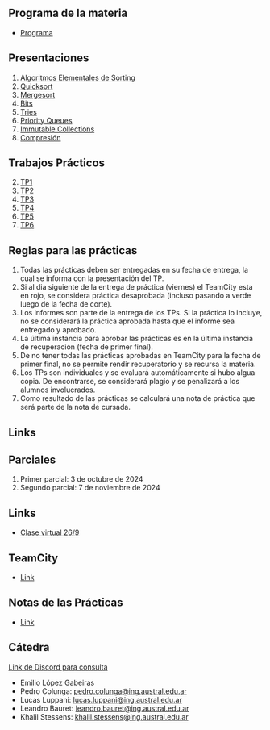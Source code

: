 ## Programa de la materia

* [Programa](resources/Programa.pdf)

## Presentaciones

1. [Algoritmos Elementales de Sorting](elemental_sorters)
1. [Quicksort](quicksort)
1. [Mergesort](mergesort)
1. [Bits](bits)
1. [Tries](tries)
1. [Priority Queues](priority_queues)
1. [Immutable Collections](immutables)
1. [Compresión](compression)
<!-- 1. [String Searching](string_search) -->
<!-- 1. [Cryptography](https://docs.google.com/a/ing.austral.edu.ar/presentation/d/1UAU9YEm9NVGmVXYC1T2WYYG6PKFZ23wY7HGL77-XZCI/edit?usp=sharing) -->
<!-- 10. [KDTrees](https://docs.google.com/presentation/d/1PRaMmgOBoi9FqL7niK6TClSKqtPhUb9a3XePVo2WH-I/edit#slide=id.g2680d7c9ef_0_0) -->

## Trabajos Prácticos

2. [TP1](practice/1)
3. [TP2](practice/2)
4. [TP3](practice/3)
5. [TP4](practice/4)
6. [TP5](practice/5)
7. [TP6](practice/6)
<!-- 8. [TP7](practice/7) -->
<!-- 9. [TP8](practice/8) -->
<!-- 10. [TP9](practice/9) -->
<!-- 11. [TP10](practice/10) -->
<!-- 4. [TP4Bis](practice/4bis) -->

## Reglas para las prácticas
1. Todas las prácticas deben ser entregadas en su fecha de entrega, la cual se informa con la presentación del TP.
2. Si al dia siguiente de la entrega de práctica (viernes) el TeamCity esta en rojo, se considera práctica desaprobada (incluso pasando a verde luego de la fecha de corte).
3. Los informes son parte de la entrega de los TPs. Si la práctica lo incluye, no se considerará la práctica aprobada hasta que el informe sea entregado y aprobado.
3. La última instancia para aprobar las prácticas es en la última instancia de recuperación (fecha de primer final). 
4. De no tener todas las prácticas aprobadas en TeamCity para la fecha de primer final, no se permite rendir recuperatorio y se recursa la materia.
5. Los TPs son individuales y se evaluará automáticamente si hubo algua copia. De encontrarse, se considerará plagio y se penalizará a los alumnos involucrados.
6. Como resultado de las prácticas se calculará una nota de práctica que será parte de la nota de cursada.

<!-- * [Exercices](practice/exercices) -->

## Links

<!-- 1. [Tail Recursion in Java, why not?](http://web.archive.org/web/20140422180613/https://www.drdobbs.com/jvm/tail-call-optimization-and-java/240167044) -->
<!-- 2. [Implementing Persistent Vectors](http://www.codecommit.com/blog/scala/implementing-persistent-vectors-in-scala) -->
<!-- 3. [macOS Sierra Debug Problem Fix](https://stackoverflow.com/questions/44680463/intellij-idea-debugger-is-too-slow-to-start-on-macos) -->
<!-- 4. [Purely Functional Data Structures](https://www.cs.cmu.edu/~rwh/theses/okasaki.pdf) -->

<!-- ## Articles -->

<!-- 1. [The Yoda of Silicon Valley](https://www.nytimes.com/2018/12/17/science/donald-knuth-computers-algorithms-programming.html) -->

## Parciales

1. Primer parcial: 3 de octubre de 2024
2. Segundo parcial: 7 de noviembre de 2024

## Links

- [Clase virtual 26/9](https://teams.microsoft.com/l/meetup-join/19%3ameeting_MDIzNWM2NTgtYmViOS00NjkyLWE1ZDAtMzVmOWMxNjc5MTA5%40thread.v2/0?context=%7b%22Tid%22%3a%223e0513d6-68fa-416e-8de1-6c5cdc319ffa%22%2c%22Oid%22%3a%2244d263ba-dd93-46f1-9c1d-04de83e2cf7e%22%7d)

<!-- 1. [Examen Nivelador](https://forms.gle/C69Vex6gG9Hch7XG8)  -->

## TeamCity

- [Link](http://3.224.37.235:443/)

## Notas de las Prácticas

- [Link](https://docs.google.com/spreadsheets/d/17nbkRiuJ_VSXmryzxHN4f9wubV8z0Lh-4_nEnQLyrwY/edit?usp=sharing)

## Cátedra

[Link de Discord para consulta](https://discord.gg/qKMJTMqGt3)

* Emilio López Gabeiras
* Pedro Colunga: [pedro.colunga@ing.austral.edu.ar](mailto:pedro.colunga@ing.austral.edu.ar)
* Lucas Luppani: [lucas.luppani@ing.austral.edu.ar](mailto:lucas.luppani@ing.austral.edu.ar)
* Leandro Bauret: [leandro.bauret@ing.austral.edu.ar](mailto:leandro.bauret@ing.austral.edu.ar)
* Khalil Stessens: [khalil.stessens@ing.austral.edu.ar](mailto:khalil.stessens@ing.austral.edu.ar)
